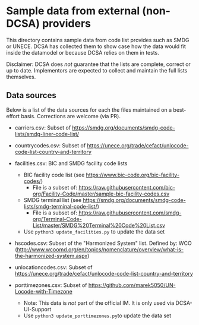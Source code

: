 Sample data from external (non-DCSA) providers
==============================================

This directory contains sample data from code list provides such as
SMDG or UNECE. DCSA has collected them to show case how the data would
fit inside the datamodel or because DCSA relies on them in tests.


Disclaimer: DCSA does *not* guarantee that the lists are complete,
correct or up to date.  Implementors are expected to collect and
maintain the full lists themselves.


Data sources
------------

Below is a list of the data sources for each the files maintained on a
best-effort basis.  Corrections are welcome (via PR).

 * carriers.csv: Subset of https://smdg.org/documents/smdg-code-lists/smdg-liner-code-list/

 * countrycodes.csv: Subset of https://unece.org/trade/cefact/unlocode-code-list-country-and-territory

 * facilities.csv: BIC and SMDG facility code lists
   - BIC facility code list (see https://www.bic-code.org/bic-facility-codes/)
     * File is a subset of: https://raw.githubusercontent.com/bic-org/Facility-Code/master/sample-bic-facility-codes.csv
   - SMDG terminal list (see https://smdg.org/documents/smdg-code-lists/smdg-terminal-code-list/)
     * File is a subset of: https://raw.githubusercontent.com/smdg-org/Terminal-Code-List/master/SMDG%20Terminal%20Code%20List.csv
   - Use `python3 update_facilities.py` to update the data set

 * hscodes.csv: Subset of the "Harmonized System" list. Defined by: WCO (http://www.wcoomd.org/en/topics/nomenclature/overview/what-is-the-harmonized-system.aspx)

 * unlocationcodes.csv: Subset of https://unece.org/trade/cefact/unlocode-code-list-country-and-territory

 * porttimezones.csv: Subset of https://github.com/marek5050/UN-Locode-with-Timezone
   - Note: This data is *not* part of the official IM.  It is only used via DCSA-UI-Support
   - Use `python3 update_porttimezones.py`to update the data set

